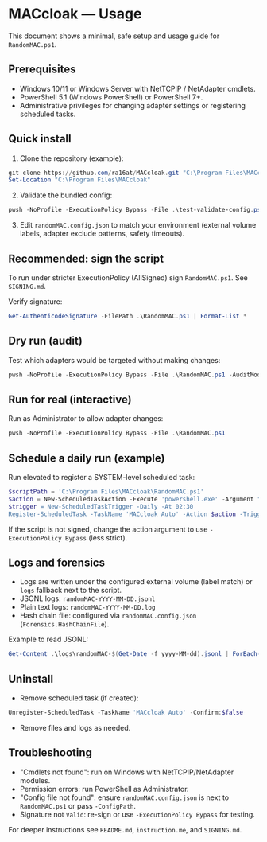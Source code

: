 # MACcloak — Usage

This document shows a minimal, safe setup and usage guide for `RandomMAC.ps1`.

## Prerequisites
- Windows 10/11 or Windows Server with NetTCPIP / NetAdapter cmdlets.
- PowerShell 5.1 (Windows PowerShell) or PowerShell 7+.
- Administrative privileges for changing adapter settings or registering scheduled tasks.

## Quick install
1. Clone the repository (example):

```powershell
git clone https://github.com/ra16at/MACcloak.git "C:\Program Files\MACcloak"
Set-Location "C:\Program Files\MACcloak"
```

2. Validate the bundled config:

```powershell
pwsh -NoProfile -ExecutionPolicy Bypass -File .\test-validate-config.ps1
```

3. Edit `randomMAC.config.json` to match your environment (external volume labels, adapter exclude patterns, safety timeouts).

## Recommended: sign the script
To run under stricter ExecutionPolicy (AllSigned) sign `RandomMAC.ps1`. See `SIGNING.md`.

Verify signature:

```powershell
Get-AuthenticodeSignature -FilePath .\RandomMAC.ps1 | Format-List *
```

## Dry run (audit)
Test which adapters would be targeted without making changes:

```powershell
pwsh -NoProfile -ExecutionPolicy Bypass -File .\RandomMAC.ps1 -AuditMode
```

## Run for real (interactive)
Run as Administrator to allow adapter changes:

```powershell
pwsh -NoProfile -ExecutionPolicy Bypass -File .\RandomMAC.ps1
```

## Schedule a daily run (example)
Run elevated to register a SYSTEM-level scheduled task:

```powershell
$scriptPath = 'C:\Program Files\MACcloak\RandomMAC.ps1'
$action = New-ScheduledTaskAction -Execute 'powershell.exe' -Argument "-NoProfile -ExecutionPolicy AllSigned -File `"$scriptPath`\""
$trigger = New-ScheduledTaskTrigger -Daily -At 02:30
Register-ScheduledTask -TaskName 'MACcloak Auto' -Action $action -Trigger $trigger -RunLevel Highest -User 'SYSTEM' -Description 'MACcloak: Daily MAC randomization with forensic logging' -Force
```

If the script is not signed, change the action argument to use `-ExecutionPolicy Bypass` (less strict).

## Logs and forensics
- Logs are written under the configured external volume (label match) or `logs` fallback next to the script.
- JSONL logs: `randomMAC-YYYY-MM-DD.jsonl`
- Plain text logs: `randomMAC-YYYY-MM-DD.log`
- Hash chain file: configured via `randomMAC.config.json` (`Forensics.HashChainFile`).

Example to read JSONL:

```powershell
Get-Content .\logs\randomMAC-$(Get-Date -f yyyy-MM-dd).jsonl | ForEach-Object { $_ | ConvertFrom-Json }
```

## Uninstall
- Remove scheduled task (if created):

```powershell
Unregister-ScheduledTask -TaskName 'MACcloak Auto' -Confirm:$false
```

- Remove files and logs as needed.

## Troubleshooting
- "Cmdlets not found": run on Windows with NetTCPIP/NetAdapter modules.
- Permission errors: run PowerShell as Administrator.
- "Config file not found": ensure `randomMAC.config.json` is next to `RandomMAC.ps1` or pass `-ConfigPath`.
- Signature not `Valid`: re-sign or use `-ExecutionPolicy Bypass` for testing.

For deeper instructions see `README.md`, `instruction.me`, and `SIGNING.md`.
